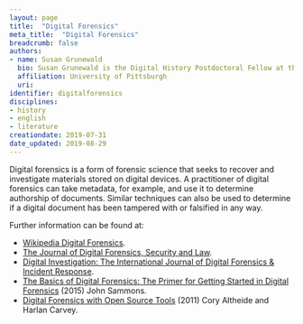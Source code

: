 ```yaml
---
layout: page
title:  "Digital Forensics"
meta_title:  "Digital Forensics"
breadcrumb: false
authors:
- name: Susan Grunewald
  bio: Susan Grunewald is the Digital History Postdoctoral Fellow at the University of Pittsburgh’s World History Center. She received her PhD from Carnegie Mellon University, where she was a two-time A.W. Mellon Fellow in Digital Humanities. Her research focuses on Soviet history, particularly German prisoners of war in the USSR during and after the Second World War.
  affiliation: University of Pittsburgh
  uri:
identifier: digitalforensics
disciplines:
- history
- english
- literature
creationdate: 2019-07-31
date_updated: 2019-08-29
---
```


Digital forensics is a form of forensic science that seeks to recover and investigate materials stored on digital devices. A practitioner of digital forensics can take metadata, for example, and use it to determine authorship of documents. Similar techniques can also be used to determine if a digital document has been tampered with or falsified in any way.

Further information can be found at:
 -  [Wikipedia Digital Forensics](https://en.wikipedia.org/wiki/Digital_forensics).
 -  [The Journal of Digital Forensics, Security and Law](https://www.jdfsl.org/).
 -  [Digital Investigation: The International Journal of Digital Forensics & Incident Response](https://www.journals.elsevier.com/digital-investigation/).
 -  [The Basics of Digital Forensics: The Primer for Getting Started in Digital Forensics](https://books.google.com/books?id=H-59BAAAQBAJ&printsec=frontcover&dq=digital+forensics&hl=en&sa=X&ved=0ahUKEwi4lZWGt93jAhXhRt8KHfLwDFcQ6AEIKjAA#v=onepage&q=digital%20forensics&f=false) (2015) John Sammons.
 -  [Digital Forensics with Open Source Tools](https://books.google.com/books?id=J8h8VWUmDuYC&printsec=frontcover&dq=digital+forensics&hl=en&sa=X&ved=0ahUKEwi4lZWGt93jAhXhRt8KHfLwDFcQ6AEINjAC#v=onepage&q=digital%20forensics&f=false) (2011) Cory Altheide and Harlan Carvey.
